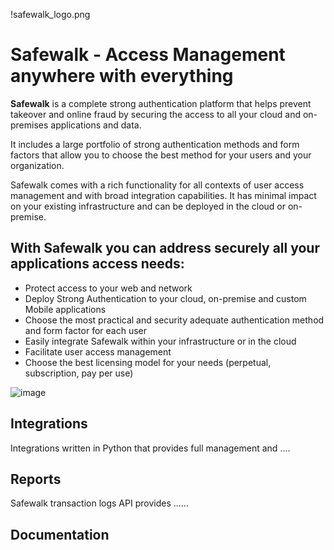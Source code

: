 !safewalk_logo.png
# Safewalk - Access Management anywhere with everything

**Safewalk** is a complete strong authentication platform that helps prevent takeover and online fraud by securing the access to all your cloud and on-premises applications and data.

It includes a large portfolio of strong authentication methods and form factors that allow you to choose the best method for your users and your organization.

Safewalk comes with a rich functionality for all contexts of user access management and with broad integration capabilities. It has minimal impact on your existing infrastructure and can be deployed in the cloud or on-premise.

## With Safewalk you can address securely all your applications access needs:

- Protect access to your web and network
- Deploy Strong Authentication to your cloud, on-premise and custom Mobile applications
- Choose the most practical and security adequate authentication method and form factor for each user
- Easily integrate Safewalk within your infrastructure or in the cloud
- Facilitate user access management
- Choose the best licensing model for your needs (perpetual, subscription, pay per use)

![image](https://user-images.githubusercontent.com/3899766/118559621-93c5c800-b73e-11eb-8d7a-67476523232d.png)

## Integrations

Integrations written in Python that provides full management and ....

## Reports

Safewalk transaction logs API provides ......

## Documentation

